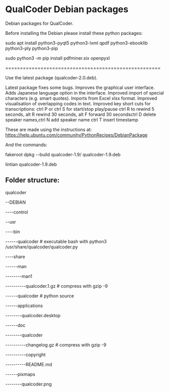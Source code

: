 # QualCoder Debian packages


Debian packages for QualCoder.

Before installing the Debian please install these python packages:

sudo apt install python3-pyqt5 python3-lxml qpdf python3-ebooklib  python3-ply python3-pip

sudo python3 -m pip install pdfminer.six openpyxl

=====================================================

Use the latest package (qualcoder-2.0.deb). 

Latest package fixes some bugs. Improves the graphical user interface. Adds Japanese language option in the interface. Improved import of special characters (e.g. smart quotes). Imports from Excel xlsx format. Improved visualisation of overlapping codes in text. Improved key short cuts for transcriptions: ctrl P or ctrl S for start/stop play/pause  ctrl R to rewind 5 seconds, alt R rewind 30 seconds, alt F forward 30 secondsctrl D delete speaker names,ctrl N add speaker name ctrl T insert timestamp

These are made using the instructions at: https://help.ubuntu.com/community/PythonRecipes/DebianPackage

And the commands:

fakeroot dpkg --build qualcoder-1.9/ qualcoder-1.9.deb

lintian qualcoder-1.9.deb

## Folder structure:

qualcoder

--DEBIAN

----control

--usr

----bin

------qualcoder   # executable bash with python3 /usr/share/qualcoder/qualcoder.py

----share

------man

--------man1

----------qualcoder.1.gz  # compress with gzip -9

------qualcoder     # python source

------applications

--------qualcoder.desktop

------doc

--------qualcoder

----------changelog.gz   # compress with gzip -9

----------copyright

----------README.md

------pixmaps

--------qualcoder.png
